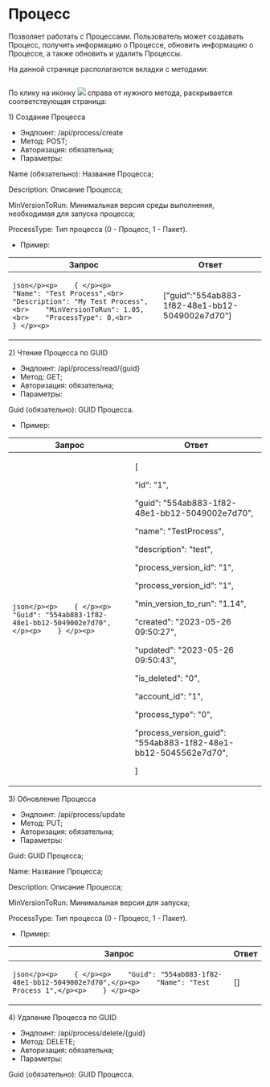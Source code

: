 # Процесс

Позволяет работать с Процессами. Пользователь может создавать Процесс, получить информацию о Процессе, обновить информацию о Процессе, а также обновить и удалить Процессы.&#x20;

На данной странице располагаются вкладки с методами:

<figure><img src="https://lh7-rt.googleusercontent.com/docsz/AD_4nXeO2QZx7bIWmSYG4zc9-ECbfSSjf4j6eRaxhH8Ia1845F1wM67OhdFEl-5Gn9QNyMwu7lH7ICjoinvWeHam82b73RX99PFMBx0o6w8Zh2KhC3vRaECbWKD-xuXBQ2q0TEzXtMWPCg?key=o0FHaGHt8wdv-FpDKfCXmTRa" alt=""><figcaption></figcaption></figure>

По клику на иконку ![](https://lh7-rt.googleusercontent.com/docsz/AD_4nXdLSwPtQVC_CWGdJC5sEIG5IjqYoWO9lCnhZ0CxghJ7fnAhGpOJAOU_9RG0IbhEXrTZ01b-i7_bQZY8w6XyFfuoFjSweEl4P5YaE-KaYeqgqS6Af9ZW46VoBYYf67s1cHfEzyzA_A?key=o0FHaGHt8wdv-FpDKfCXmTRa) справа от нужного метода, раскрывается соответствующая страница:

1\) Создание Процесса

* Эндпоинт: /api/process/create
* Метод: POST;
* Авторизация: обязательна;
* Параметры:

Name (обязательно): Название Процесса;

Description: Описание Процесса;

MinVersionToRun: Минимальная версия среды выполнения, необходимая для запуска процесса;

ProcessType: Тип процесса (0 - Процесс, 1 - Пакет).

* Пример:

| Запрос                                                                                                                                                                                    | Ответ                                               |
| ----------------------------------------------------------------------------------------------------------------------------------------------------------------------------------------- | --------------------------------------------------- |
| <p>```json</p><p>    { </p><p>    "Name": "Test Process",<br>    "Description": "My Test Process",<br>    "MinVersionToRun": 1.05,<br>    "ProcessType": 0,<br>     } </p><p>     ```</p> |   \["guid":"554ab883-1f82-48e1-bb12-5049002e7d70"]  |

&#x20;2\) Чтение Процесса по GUID

* Эндпоинт: /api/process/read/{guid}
* Метод: GET;
* Авторизация: обязательна;
* Параметры:

Guid (обязательно): GUID Процесса.

* Пример:

| Запрос                                                                                                           | Ответ                                                                                                                                                                                                                                                                                                                                                                                                                                                                                                                                                 |
| ---------------------------------------------------------------------------------------------------------------- | ----------------------------------------------------------------------------------------------------------------------------------------------------------------------------------------------------------------------------------------------------------------------------------------------------------------------------------------------------------------------------------------------------------------------------------------------------------------------------------------------------------------------------------------------------- |
| <p>```json</p><p>    { </p><p>    "Guid": "554ab883-1f82-48e1-bb12-5049002e7d70",</p><p>    } </p><p>    ```</p> | <p>  [</p><p>    "id": "1",</p><p>    "guid": "554ab883-1f82-48e1-bb12-5049002e7d70",</p><p>    "name": "TestProcess",</p><p>    "description": "test",</p><p>    "process_version_id": "1",</p><p>    "process_version_id": "1",</p><p>    "min_version_to_run": "1.14",</p><p>    "created": "2023-05-26 09:50:27",</p><p>    "updated": "2023-05-26 09:50:43",</p><p>    "is_deleted": "0",</p><p>    "account_id": "1",</p><p>    "process_type": "0",</p><p>    "process_version_guid": "554ab883-1f82-48e1-bb12-5045562e7d70",</p><p>    ] </p> |

&#x20;3\) Обновление Процесса

* Эндпоинт: /api/process/update
* Метод: PUT;
* Авторизация: обязательна;
* Параметры:

Guid: GUID Процесса;

Name: Название Процесса;

Description: Описание Процесса;

MinVersionToRun: Минимальная версия для запуска;

ProcessType: Тип процесса (0 - Процесс, 1 - Пакет).

* Пример:

| Запрос                                                                                                                                               | Ответ  |
| ---------------------------------------------------------------------------------------------------------------------------------------------------- | ------ |
| <p>```json</p><p>    { </p><p>    "Guid": "554ab883-1f82-48e1-bb12-5049002e7d70",</p><p>    "Name": "Test Process 1",</p><p>    } </p><p>    ```</p> |   \[]  |

&#x20;4\)  Удаление Процесса по GUID

* Эндпоинт: /api/process/delete/{guid}
* Метод: DELETE;
* Авторизация: обязательна;
* Параметры:

Guid (обязательно): GUID Процесса.
